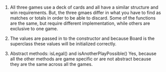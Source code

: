 1. All three games use a deck of cards and all have a similar structure and win requirements. But, the three gmaes differ in what you have to find as matches or totals in order to be able to discard. Some of the functions are the same, but require different implementation, while others are exclusive to one game. 

2. The values are passed in to the constructor and because Board is the superclass these values will be initialized correctly.

3. Abstract methods: isLegal() and isAnotherPlayPossible()
Yes, because all the other methods are game specific or are not abstract because they are the same across all the games. 